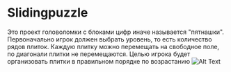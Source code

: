 # Slidingpuzzle

Это проект головоломки с блоками цифр иначе называется "пятнашки". 
Первоначально игрок должен выбрать уровень, то есть количество рядов плиток. Каждую плитку можно перемещать на свободное поле, по диагонали плитки не перемещаются. Целью игрока будет организовать плитки в правильном порядке по возрастанию
![Alt Text](https://s4.gifyu.com/images/ppppzle66459dfc9551e453.gif)
